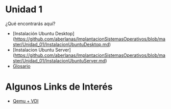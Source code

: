 # Unidad 1 #

¿Qué encontrarás aquí?

* [Instalación Ubuntu Desktop] (https://github.com/aberlanas/ImplantacionSistemasOperativos/blob/master/Unidad_01/InstalacionUbuntuDesktop.md)
* [Instalacion Ubuntu Server] (https://github.com/aberlanas/ImplantacionSistemasOperativos/blob/master/Unidad_01/InstalacionUbuntuServer.md)
* [Glosario](https://github.com/aberlanas/ImplantacionSistemasOperativos/blob/master/Unidad_01/Glosario.md)


# Algunos Links de Interés #
* [Qemu + VDI](http://bethesignal.org/blog/2011/01/05/how-to-mount-virtualbox-vdi-image/)
